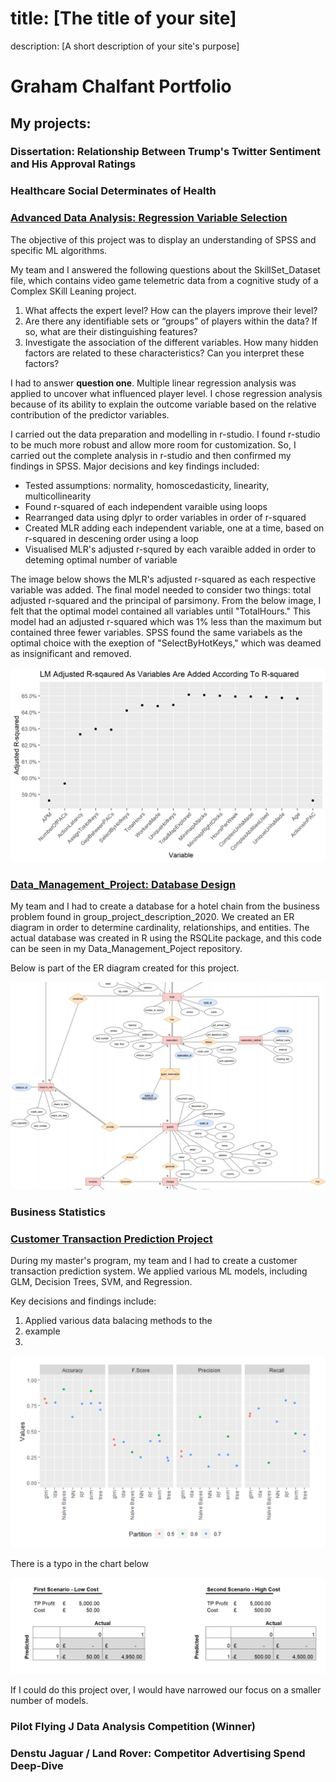 # title: [The title of your site]
description: [A short description of your site's purpose]

# Graham Chalfant Portfolio
## My projects:

### Dissertation: Relationship Between Trump's Twitter Sentiment and His Approval Ratings


### Healthcare Social Determinates of Health 


### [Advanced Data Analysis: Regression Variable Selection ](https://github.com/GrahamChalfant/Advanced_Data_Analysis_Project)

The objective of this project was to display an understanding of SPSS and specific ML algorithms. 

My team and I answered the following questions about the SkillSet_Dataset file, which contains video game telemetric data from a cognitive study of a Complex SKill Leaning project.

1. What affects the expert level? How can the players improve their level? 
2. Are there any identifiable sets or “groups” of players within the data? If so, what are their distinguishing features? 
3. Investigate the association of the different variables. How many hidden factors are related to these characteristics? Can you interpret these factors?

I had to answer **question one**. Multiple linear regression analysis was applied to uncover what influenced player level. I chose regression analysis because of its ability to explain the outcome variable based on the relative contribution of the predictor variables.

I carried out the data preparation and modelling in r-studio. I found r-studio to be much more robust and allow more room for customization. So, I carried out the complete analysis in r-studio and then confirmed my findings in SPSS. Major decisions and key findings included: 

- Tested assumptions: normality, homoscedasticity, linearity, multicollinearity
- Found r-squared of each independent varaible using loops
- Rearranged data using dplyr to order variables in order of r-squared
- Created MLR adding each independent variable, one at a time, based on r-squared in descening order using a loop
- Visualised MLR's adjusted r-squred by each varaible added in order to deteming optimal number of variable 

The image below shows the MLR's adjusted r-squared as each respective variable was added. The final model needed to consider two things: total adjusted r-squared and the principal of parsimony. From the below image, I felt that the optimal model contained all variables until "TotalHours." This model had an adjusted r-squared which was 1% less than the maximum but contained three fewer variables. SPSS found the same variabels as the optimal choice with the exeption of "SelectByHotKeys," which was deamed as insignificant and removed. 

<img src="/images/multiple_lm_rsquared.png" width="800" >



### [Data_Management_Project: Database Design](https://github.com/GrahamChalfant/Data_Management_Project)

My team and I had to create a database for a hotel chain from the business problem found in group_project_description_2020. We created an ER diagram in order to determine cardinality, relationships, and entities. The actual database was created in R using the RSQLite package, and this code can be seen in my Data_Management_Poject repository.

Below is part of the ER diagram created for this project. 

![](/images/ER_Diagram_Part.png)

### Business Statistics 

 
### [Customer Transaction Prediction Project](https://github.com/GrahamChalfant/Customer_Transaction_Prediction_Project)

During my master's program, my team and I had to create a customer transaction prediction system. We applied various ML models, including GLM, Decision Trees, SVM, and Regression.

Key decisions and findings include:
1. Applied various data balacing methods to the
2. example
3. 

![](/images/AIP_Model_Comparison.png)

There is a typo in the chart below

![](/images/AIP_Confusion_Matrix_Costs.png)

If I could do this project over, I would have narrowed our focus on a smaller number of models.



### Pilot Flying J Data Analysis Competition (Winner) 


### Denstu Jaguar / Land Rover: Competitor Advertising Spend Deep-Dive 



